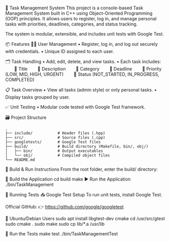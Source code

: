 📝 Task Management System
This project is a console-based Task Management System built in C++ using Object-Oriented Programming (OOP) principles. It allows users to register, log in, and manage personal tasks with priorities, deadlines, categories, and status tracking.

The system is modular, extensible, and includes unit tests with Google Test.

📦 Features
🧑‍💼 User Management
• Register, log in, and log out securely with credentials.
• Unique ID assigned to each user.

🗂️ Task Handling
• Add, edit, delete, and view tasks.
• Each task includes:
  🔹 Title
  🔹 Description
  🔹 Category
  🔹 Deadline
  🔹 Priority (LOW, MID, HIGH, URGENT)
  🔹 Status (NOT_STARTED, IN_PROGRESS, COMPLETED)

📋 Task Overview
• View all tasks (admin style) or only personal tasks.
• Display tasks grouped by user.

✅ Unit Testing
• Modular code tested with Google Test framework.

🗃️ Project Structure
```
.
├── include/           # Header files (.hpp)
├── src/               # Source files (.cpp)
├── googletests/       # Google Test files
├── build/             # Build directory (Makefile, bin/, obj/)
│   ├── bin/           # Output executables
│   └── obj/           # Compiled object files
└── README.md
```

🔧 Build & Run Instructions
From the root folder, enter the build/ directory:

🔨 Build the Application
cd build
make
▶️ Run the Application
./bin/TaskManagement

🧪 Running Tests
📥 Google Test Setup
To run unit tests, install Google Test.

Official GitHub:
👉 https://github.com/google/googletest

🔧 Ubuntu/Debian Users
sudo apt install libgtest-dev cmake
cd /usr/src/gtest
sudo cmake .
sudo make
sudo cp lib/*.a /usr/lib

🧪 Run the Tests
make test
./bin/TaskManagementTest

